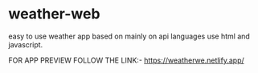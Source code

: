 # weather-web
easy to use weather app based on mainly on api
languages use html and javascript.

FOR APP PREVIEW FOLLOW THE LINK:- https://weatherwe.netlify.app/
